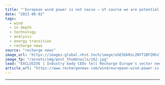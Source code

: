 ```yaml
---
title: "'European wind power is not naive – of course we are potential espionage targets'"
date: "2021-06-02"
tags: 
  - wind
  - in depth
  - technology
  - analysis
  - energy transition
  - recharge news
source: "recharge news"
image_url: "https://images-global.nhst.tech/image/eGE5QkRsL2NYT1BFZHhsTnJsQ1RKU1ZMYWs1d1E1YjFUV0NidXo1OWlPRT0=/nhst/binary/2e9dd0739f0002fc1413bb8c37810315"
image_fp: "/assets/img/post_thumbnails/162.jpg"
lead: "EXCLUSIVE | Industry body CEOs tell Recharge Europe's sector needs to step up vigilance over espionage from China or elsewhere"
article_url: "https://www.rechargenews.com/wind/european-wind-power-is-not-naive-of-course-we-are-potential-espionage-targets/2-1-1019012"
---
```


---
